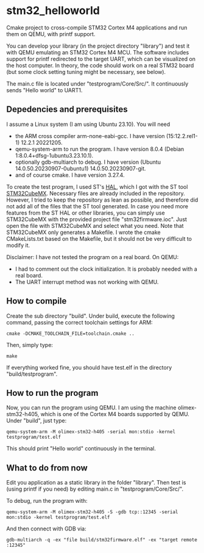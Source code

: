 # stm32_helloworld
Cmake project to cross-compile STM32 Cortex M4 applications and run them on QEMU, with printf support.

You can develop your library (in the project directory "library") and test it with QEMU emulating an STM32 Cortex M4 MCU. The software includes support for printf redirected to the target UART, which can be visualized on the host computer. In theory, the code should work on a real STM32 board (but some clock setting tuning might be necessary, see below).

The main.c file is located under "testprogram/Core/Src/". It continuously sends "Hello world" to UART1.

## Depedencies and prerequisites

I assume a Linux system (I am using Ubuntu 23.10).
You will need
- the ARM cross compiler arm-none-eabi-gcc. I have version (15:12.2.rel1-1) 12.2.1 20221205.
- qemu-system-arm to run the program. I have version 8.0.4 (Debian 1:8.0.4+dfsg-1ubuntu3.23.10.1).
- optionally gdb-multiarch to debug. I have version (Ubuntu 14.0.50.20230907-0ubuntu1) 14.0.50.20230907-git.
- and of course cmake. I have version 3.27.4.

To create the test program, I used ST's [HAL](https://www.st.com/en/embedded-software/stm32cubef4.html), which I got with the ST tool [STM32CubeMX](https://www.st.com/en/development-tools/stm32cubemx.html). Necessary files are already included in the repository.
However, I tried to keep the repository as lean as possible, and therefore did not add all of the files that the ST tool generated. In case you need more features from the ST HAL or other libraries, you can simply use STM32CubeMX with the provided project file "stm32firmware.ioc". Just open the file with STM32CubeMX and select what you need.
Note that STM32CubeMX only generates a Makefile. I wrote the cmake CMakeLists.txt based on the Makefile, but it should not be very difficult to modify it.

Disclaimer: I have not tested the program on a real board. On QEMU:
- I had to comment out the clock initialization. It is probably needed with a real board.
- The UART interrupt method was not working with QEMU.

## How to compile

Create the sub directory "build". Under build, execute the following command, passing the correct toolchain settings for ARM:
```
cmake -DCMAKE_TOOLCHAIN_FILE=toolchain.cmake ..
```
Then, simply type:
```
make
```
If everything worked fine, you should have test.elf in the directory "build/testprogram".

## How to run the program

Now, you can run the program using QEMU. I am using the machine olimex-stm32-h405, which is one of the Cortex M4 boards supported by QEMU. Under "build", just type:
```
qemu-system-arm -M olimex-stm32-h405 -serial mon:stdio -kernel testprogram/test.elf
```
This should print "Hello world" continuously in the terminal.

## What to do from now

Edit you application as a static library in the folder "library".
Then test is (using printf if you need) by editing main.c in "testprogram/Core/Src/".

To debug, run the program with:
```
qemu-system-arm -M olimex-stm32-h405 -S -gdb tcp::12345 -serial mon:stdio -kernel testprogram/test.elf
```
And then connect with GDB via:
```
gdb-multiarch -q -ex "file build/stm32firmware.elf" -ex "target remote :12345"
```


